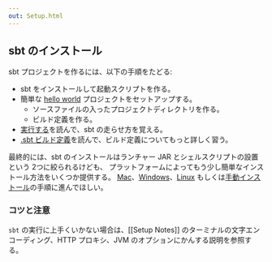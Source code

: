 ```yaml
---
out: Setup.html
---
```


  [Basic-Def]: Basic-Def.html
  [Hello]: Hello.html
  [Running]: Running.html
  [MSI]: $sbt_native_package_base$$app_version$/sbt-$app_version$.msi
  [Setup-Notes]: ../../docs/Setup-Notes.html
  [Mac]: Installing-sbt-on-Mac.html
  [Windows]: Installing-sbt-on-Windows.html
  [Linux]: Installing-sbt-on-Linux.html
  [Manual-Installation]: Manual-Installation.html

sbt のインストール
----------------

sbt プロジェクトを作るには、以下の手順をたどる:

 - sbt をインストールして起動スクリプトを作る。
 - 簡単な [hello world][Hello] プロジェクトをセットアップする。
   - ソースファイルの入ったプロジェクトディレクトリを作る。
   - ビルド定義を作る。
 - [実行する][Running]を読んで、sbt の走らせ方を覚える。
 - [.sbt ビルド定義][Basic-Def]を読んで、ビルド定義についてもっと詳しく習う。

最終的には、sbt のインストールはランチャー JAR とシェルスクリプトの設置という 2つに絞られるけども、
プラットフォームによってもう少し簡単なインストール方法をいくつか提供する。
[Mac][Mac]、[Windows][Windows]、[Linux][Linux] もしくは[手動インストール][Manual-Installation]の手順に進んでほしい。

### コツと注意

`sbt` の実行に上手くいかない場合は、[[Setup Notes]] のターミナルの文字エンコーディング、HTTP プロキシ、JVM のオプションにかんする説明を参照する。
